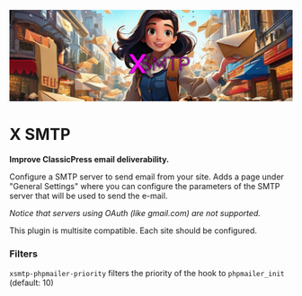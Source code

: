 ![X SMTP banner](images/banner-1544x500.png "X SMTP")

# X SMTP

**Improve ClassicPress email deliverability.**

Configure a SMTP server to send email from your site.
Adds a page under "General Settings" where you can configure the parameters of the SMTP server that will be used to send the e-mail.

*Notice that servers using OAuth (like gmail.com) are not supported.*

This plugin is multisite compatible. Each site should be configured.

### Filters

`xsmtp-phpmailer-priority` filters the priority of the hook to `phpmailer_init` (default: 10)
